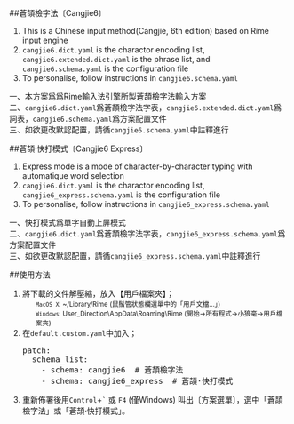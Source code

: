 ##蒼頡檢字法〔Cangjie6〕

1. This is a Chinese input method(Cangjie, 6th edition) based on Rime input engine
2. `cangjie6.dict.yaml` is the charactor encoding list, `cangjie6.extended.dict.yaml` is the phrase list, and `cangjie6.schema.yaml` is the configuration file
3. To personalise, follow instructions in `cangjie6.schema.yaml`

一、本方案爲爲Rime輸入法引擎所製蒼頡檢字法輸入方案  
二、`cangjie6.dict.yaml`爲蒼頡檢字法字表，`cangjie6.extended.dict.yaml`爲詞表，`cangjie6.schema.yaml`爲方案配置文件   
三、如欲更改默認配置，請循`cangjie6.schema.yaml`中註釋進行

##蒼頡·快打模式〔Cangjie6 Express〕

1. Express mode is a mode of character-by-character typing with automatique word selection
2. `cangjie6.dict.yaml` is the charactor encoding list, `cangjie6_express.schema.yaml` is the configuration file
3. To personalise, follow instructions in `cangjie6_express.schema.yaml`

一、快打模式爲單字自動上屛模式   
二、`cangjie6.dict.yaml`爲蒼頡檢字法字表，`cangjie6_express.schema.yaml`爲方案配置文件   
三、如欲更改默認配置，請循`cangjie6_express.schema.yaml`中註釋進行

##使用方法
<ol>
<li>將下載的文件解壓縮，放入【用戶檔案夾】；
<br><small><ul>
<code>MacOS X</code>: ~/Library/Rime (鼠鬚管狀態欄選單中的「用戶文檔…」)<br>
<code>Windows</code>: User_Direction\AppData\Roaming\Rime (開始→所有程式→小狼毫→用戶檔案夾)
</small></ul>
<li>在<code>default.custom.yaml</code>中加入；
<pre>patch:
  schema_list:
    - schema: cangjie6  # 蒼頡檢字法
    - schema: cangjie6_express  # 蒼頡·快打模式
</pre>
<li>重新佈署後用<code>Control</code>+<code>`</code> 或 <code>F4</code> (僅Windows) 叫出〔方案選單〕，選中「蒼頡檢字法」或「蒼頡·快打模式」。
</ol>
